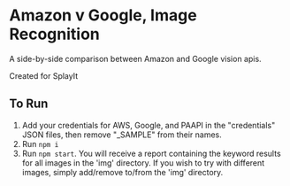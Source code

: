 # Amazon v Google, Image Recognition
A side-by-side comparison between Amazon and Google vision apis.

Created for SplayIt

## To Run
1. Add your credentials for AWS, Google, and PAAPI in the "credentials" 
JSON files, then remove "_SAMPLE" from their names.
2. Run `npm i`
3. Run `npm start`. You will receive a report containing the keyword results
for all images in the 'img' directory. If you wish to try with different 
images, simply add/remove to/from the 'img' directory.
